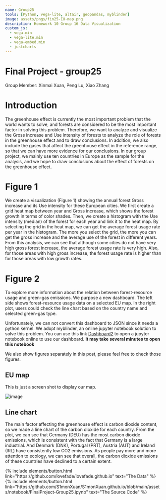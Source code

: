 ```yaml
---
name: Group25
tools: [Python, vega-lite, altair, geopandas, myblinder]
image: assets/pngs/fin25-EU-map.png
description: Homework 10 Group 16 Data Visualization
custom_js:
  - vega.min
  - vega-lite.min
  - vega-embed.min
  - justcharts
---
```



# Final Project - group25

Group Member: Xinmai Xuan, Peng Lu, Xiao Zhang

# Introduction

The greenhouse effect is currently the most important problem that the world wants to solve, and forests are considered to be the most important factor in solving this problem. Therefore, we want to analyze and visualize the Gross increase and Use intensity of forests to analyze the role of forests in the greenhouse effect and to draw conclusions. In addition, we also include the gases that affect the greenhouse effect in the reference range, so that we can have more evidence for our conclusions. In our group project, we mainly use ten countries in Europe as the sample for the analysis, and we hope to draw conclusions about the effect of forests on the greenhouse effect.

# Figure 1

We create a visualization (Figure 1) showing the annual forest Gross increase and its Use intensity for these European cities. We first create a grid heat map between year and Gross increase, which shows the forest growth in terms of color shades. Then, we create a histogram with the Use intensity (median) of the forest for each year and link it to the heat map. By selecting the grid in the heat map, we can get the average forest usage rate per year in the histogram. The more you select the grid, the more you can get the gross increase and the average use of the forest in different years. From this analysis, we can see that although some cities do not have very high gross forest increase, the average forest usage rate is very high. Also, for those areas with high gross increase, the forest usage rate is higher than for those areas with low growth rates.

<vegachart schema-url="{{ site.baseurl }}/assets/json/fin25_dashboard.json" style="width: 100%"></vegachart>

# Figure 2

To explore more information about the relation between forest-resource usage and green-gas emissions. We purpose a new dashboard. The left side shows forest-resource usage data on a selected EU map. In the right plot, users could check the line chart based on the country name and selected green-gas type.

Unfortunately, we can not convert this dashboard to JSON since it needs a python kernel. We adopt myblinder, an online jupyter notebook solution to solve this problem. You can use this link [Dashboard2](https://mybinder.org/v2/gh/S1monXuan/is-445-finalproject-demo2/HEAD) to open a jupyter notebook online to use our dashboard. **It may take several minutes to open this notebook**

We also show figures separately in this post, please feel free to check those figures.

## EU map

This is just a screen shot to display our map. 

<img src="{{ site.baseurl }}/assets/pngs/fin25-EU-map.png" alt="image"/>

## Line chart

The main factor affecting the greenhouse effect is carbon dioxide content, so we made a line chart of the carbon dioxide for each country. From the plot, we can see that Germany (DEU) has the most carbon dioxide emissions, which is consistent with the fact that Germany is a large industrial. And Denmark (DNK), Portugal (PRT), Austria (AUT) and Ireland (IRL) have consistently low CO2 emissions. As people pay more and more attention to ecology, we can see that overall, the carbon dioxide emissions of these countries have declined to a certain extent.

<vegachart schema-url="{{ site.baseurl }}/assets/json/fin25-linechart.vl.json" style="width: 100%"></vegachart>

<!-- these are written in a combo of html and liquid --> 

<div class="left">
{% include elements/button.html link="https://github.com/lovefade/lovefade.github.io" text="The Data" %}
</div>

<div class="right">
{% include elements/button.html link="https://github.com/S1monXuan/S1monXuan.github.io/blob/main/assets/notebook/FinalProject-Group25.ipynb" text="The Source Code" %}
</div>

